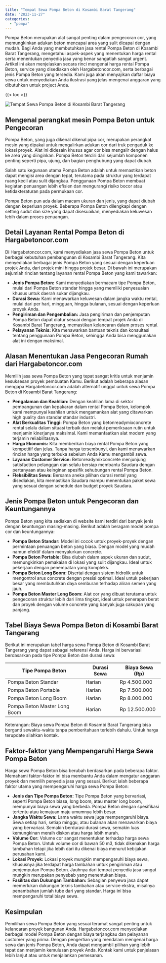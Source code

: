 ```yaml
---
title: "Tempat Sewa Pompa Beton di Kosambi Barat Tangerang"
date: "2023-11-27"
categories: 
  - "pompa"
---
```




Pompa Beton merupakan alat sangat penting dalam pengecoran cor, yang memungkinkan adukan beton mencapai area yang sulit dicapai dengan mudah. Bagi Anda yang membutuhkan jasa rental Pompa Beton di Kosambi Barat Tangerang, mengetahui aspek-aspek yang menentukan harga rental serta menentukan penyedia jasa yang benar sangatlah sangat urgent. Artikel ini akan menjelaskan secara rinci mengenai harga rental Pompa Beton, service yang disediakan oleh Hargabetoncor.com, serta berbagai jenis Pompa Beton yang tersedia. Kami juga akan menyajikan daftar biaya sewa untuk menyediakan Anda ilustrasi yang jelas mengenai anggaran yang dibutuhkan untuk project Anda.

{{< toc >}}

![Tempat Sewa Pompa Beton di Kosambi Barat Tangerang](https://hargareadymixid.github.io/pompa/concrete-pump%20(18).png)

## Mengenal perangkat mesin Pompa Beton untuk Pengecoran

Pompa Beton, yang juga dikenal dikenal pipa cor, merupakan perangkat mesin yang dipakai untuk mengalirkan adukan cor dari truk pengaduk ke lokasi proyek. Alat ini didesain khusus agar cor bisa mengalir dengan halus ke area yang diinginkan. Pompa Beton terdiri dari sejumlah komponen penting seperti pipa, ujung, dan bagian penghubung yang dapat diubah.

Salah satu kegunaan utama Pompa Beton adalah untuk memastikan beton dapat mengisi area dengan tepat, terutama pada struktur yang terdapat ruang kecil atau sulit dijangkau. Penggunaan Pompa Beton membuat kegiatan penuangan lebih efisien dan mengurangi risiko bocor atau ketidakteraturan pada permukaan cor.

Pompa Beton pun ada dalam macam ukuran dan jenis, yang dapat diubah dengan keperluan proyek. Beberapa Pompa Beton dilengkapi dengan setting sudut dan size yang dapat disesuaikan, menyediakan keluwesan lebih dalam proses penuangan.

## Detail Layanan Rental Pompa Beton di Hargabetoncor.com

Di Hargabetoncor.com, kami menyediakan jasa sewa Pompa Beton untuk berbagai kebutuhan pembangunan di Kosambi Barat Tangerang. Kita menyediakan berbagai jenis Pompa Beton yang sesuai dengan keperluan projek Anda, dari projek mini hingga projek besar. Di bawah ini merupakan sejumlah rincian tentang layanan rental Pompa Beton yang kami tawarkan:

- **Jenis Pompa Beton:** Kami menyediakan bermacam tipe Pompa Beton, mulai dari Pompa Beton standar hingga yang memiliki penyesuaian khusus untuk daerah sukar dijangkau.
- **Durasi Sewa:** Kami menawarkan keluwesan dalam jangka waktu rental, mulai dari per hari, mingguan, hingga bulanan, sesuai dengan keperluan proyek Anda.
- **Pengiriman dan Pengembalian:** Jasa pengiriman dan penjemputan Pompa Beton dapat diatur sesuai dengan tempat projek Anda di Kosambi Barat Tangerang, memastikan kelancaran dalam proses rental.
- **Pelayanan Teknis:** Kita menawarkan bantuan teknis dan konsultasi tentang penggunaan Pompa Beton, sehingga Anda bisa menggunakan alat ini dengan maksimal.

## Alasan Menentukan Jasa Pengecoran Rumah dari Hargabetoncor.com

Memilih jasa sewa Pompa Beton yang tepat sangat kritis untuk menjamin kesuksesan proyek pembuatan Kamu. Berikut adalah beberapa alasan mengapa Hargabetoncor.com adalah alternatif unggul untuk sewa Pompa Beton di Kosambi Barat Tangerang:

- **Pengalaman dan Keahlian:** Dengan keahlian lama di sektor pembangunan dan kepakaran dalam rental Pompa Beton, kelompok kami mempunyai keahlian untuk mengamankan alat yang ditawarkan high quality dan standar standar industri.
- **Alat Berkualitas Tinggi:** Pompa Beton yang betonreadymixconcrete rental selalu dalam situasi terbaik dan melalui pemeriksaan rutin untuk menjamin kinerjanya maksimal. Kami memanfaatkan alat modern yang terjamin reliabilitasnya.
- **Harga Ekonomis:** Kita memberikan biaya rental Pompa Beton yang kompetitif dan jelas. Tanpa harga tersembunyi, dan kami menawarkan rincian harga yang terbuka sebelum Anda Kamu mengambil sewa.
- **Layanan Customer Service:** Betonreadymixconcrete menjunjung satisfaction pelanggan dan selalu bersiap membantu Saudara dengan pertanyaan atau keinginan spesifik sehubungan rental Pompa Beton.
- **Fleksibilitas Sewa:** Bersama aneka pilihan durasi rental yang disediakan, kita memastikan Saudara mampu menentukan paket sewa yang sesuai dengan schedule dan budget proyek Saudara.

## Jenis Pompa Beton untuk Pengecoran dan Keuntungannya

Pompa Beton yang kita sediakan di website kami terdiri dari banyak jenis dengan keuntungan masing-masing. Berikut adalah beragam model pompa cor dan keuntungannya:

- **Pompa Beton Standar:** Model ini cocok untuk proyek-proyek dengan permintaan penuangan beton yang biasa. Dengan model yang mudah namun efektif dalam menyalurkan concrete.
- **Pompa Beton Portable:** Bisa diubah dalam aspek ukuran dan sudut, memungkinkan pemakaian di lokasi yang sulit dijangkau. Ideal untuk pekerjaan dengan penempatan yang kompleks.
- **Pompa Beton Long Boom:** Disertai dengan sistem hidrolik untuk mengontrol arus concrete dengan presisi optimal. Ideal untuk pekerjaan besar yang membutuhkan daya semburan terhadap aliran semen yang jauh.
- **Pompa Beton Master Long Boom:** Alat cor yang dibuat terutama untuk pengecoran struktur lebih dari lima tingkat, ideal untuk penerapan berat dan proyek dengan volume concrete yang banyak juga cakupan yang panjang.

## Tabel Biaya Sewa Pompa Beton di Kosambi Barat Tangerang

Berikut ini merupakan tabel harga sewa Pompa Beton di Kosambi Barat Tangerang yang dapat sebagai referensi Anda. Harga ini bervariasi berdasarkan pada tipe Pompa Beton dan durasi sewa:

| Tipe Pompa Beton | Durasi Sewa | Biaya Sewa (Rp) |
| --- | --- | --- |
| Pompa Beton Standar | Harian | Rp 4.500.000 |
| Pompa Beton Portable | Harian | Rp 7.500.000 |
| Pompa Beton Long Boom | Harian | Rp 8.000.000 |
| Pompa Beton Master Long Boom | Harian | Rp 12.500.000 |

Keterangan: Biaya sewa Pompa Beton di Kosambi Barat Tangerang bisa berganti sewaktu-waktu tanpa pemberitahuan terlebih dahulu. Untuk harga terupdate silahkan kontak.

## Faktor-faktor yang Mempengaruhi Harga Sewa Pompa Beton

Harga sewa Pompa Beton bisa berubah berdasarkan pada beberapa faktor. Memahami faktor-faktor ini bisa membantu Anda dalam mengatur anggaran proyek dan memilih penyedia jasa yang sesuai. Berikut ialah beberapa faktor utama yang mempengaruhi harga sewa Pompa Beton:

- **Jenis dan Tipe Pompa Beton:** Tipe Pompa Beton yang bervariasi, seperti Pompa Beton biasa, long boom, atau master long boom, mempunyai biaya sewa yang berbeda. Pompa Beton dengan spesifikasi tertentu atau kemajuan maju umumnya lebih besar.
- **Jangka Waktu Sewa:** Lama waktu sewa juga mempengaruhi biaya. Sewa setiap hari, setiap minggu, atau bulanan akan menawarkan biaya yang bervariasi. Semakin berdurasi durasi sewa, semakin luas kemungkinan meraih diskon atau harga lebih murah.
- **Volume Cor:** Volume cor sangat menentukan terhadap harga sewa Pompa Beton. Untuk volume cor di bawah 50 m3, tidak dikenakan harga tambahan tetapi jika lebih dari itu dikenai biaya menurut kebijakan perusahan kami.
- **Lokasi Proyek:** Lokasi proyek mungkin mempengaruhi biaya sewa, khususnya jika terdapat harga tambahan untuk pengiriman atau penjemputan Pompa Beton. Jauhnya dari tempat penyedia jasa sangat mungkin merupakan penyebab yang menentukan biaya.
- **Fasilitas dan Dukungan Tambahan:** Sebagian penyewa jasa dapat memerlukan dukungan teknis tambahan atau service ekstra, misalnya penambahan jumlah tube dari yang standar. Harga ini bisa mempengaruhi total biaya sewa.

## Kesimpulan

Pemilihan sewa Pompa Beton yang sesuai teramat sangat penting untuk kelancaran proyek bangunan Anda. Hargabetoncor.com menyediakan berbagai model Pompa Beton dengan biaya terjangkau dan pelayanan customer yang prima. Dengan pengertian yang mendalam mengenai harga sewa dan jenis Pompa Beton, Anda dapat mengambil pilihan yang lebih tepat dan menjamin kemulusan proyek Anda. Kontak kami untuk penjelasan lebih lanjut atau untuk menjalankan pemesanan.
